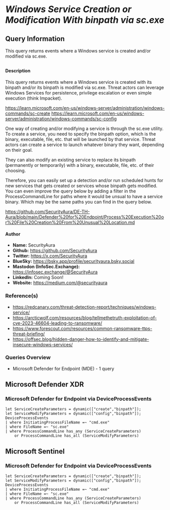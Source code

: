 # *Windows Service Creation or Modification With binpath via sc.exe*

## Query Information

This query returns events where a Windows service is created and/or modified via sc.exe.

##

#### Description

This query returns events where a Windows service is created with its binpath and/or its binpath is modified via sc.exe. Threat actors can leverage Windows Services for persistence, privilege escalation or even simple execution (think Impacket).

https://learn.microsoft.com/en-us/windows-server/administration/windows-commands/sc-create
https://learn.microsoft.com/en-us/windows-server/administration/windows-commands/sc-config

One way of creating and/or modifying a service is through the sc.exe utility. To create a service, you need to specify the binpath option, which is the binary, executable, file, etc. that will be launched by that service. Threat actors can create a service to launch whatever binary they want, depending on their goal.

They can also modify an existing service to replace its binpath (permanently or temporarily) with a binary, executable, file, etc. of their choosing.

Therefore, you can easily set up a detection and/or run scheduled hunts for new services that gets created or services whose binpath gets modified. You can even improve the query below by adding a filter in the ProcessCommandLine for paths where it would be unsual to have a service binary. Which may be the same paths you can find in the query below.

https://github.com/SecurityAura/DE-TH-Aura/blob/main/Defender%20for%20Endpoint/Process%20Execution%20or%20File%20Creation%20From%20Unusual%20Location.md

#### Author <Optional>
- **Name:** SecurityAura
- **Github:** https://github.com/SecurityAura
- **Twitter:** https://x.com/SecurityAura
- **BlueSky:** https://bsky.app/profile/securityaura.bsky.social
- **Mastodon (InfoSec.Exchange):** https://infosec.exchange/@SecurityAura
- **LinkedIn:** Coming Soon!
- **Website:** https://medium.com/@securityaura

### Reference(s) ###

- https://redcanary.com/threat-detection-report/techniques/windows-service/
- https://arcticwolf.com/resources/blog/tellmethetruth-exploitation-of-cve-2023-46604-leading-to-ransomware/
- https://www.forescout.com/resources/common-ransomware-ttps-threat-briefing/
- https://offsec.blog/hidden-danger-how-to-identify-and-mitigate-insecure-windows-services/

### Queries Overview ###

- Microsoft Defender for Endpoint (MDE) - 1 query

## Microsoft Defender XDR ##
### Microsoft Defender for Endpoint via DeviceProcessEvents ###
```KQL
let ServiceCreateParameters = dynamic(["create","binpath"]);
let ServiceModifyParameters = dynamic(["config","binpath"]);
DeviceProcessEvents
| where InitiatingProcessFileName =~ "cmd.exe"
| where FileName =~ "sc.exe"
| where ProcessCommandLine has_any (ServiceCreateParameters) 
    or ProcessCommandLine has_all (ServiceModifyParameters)
```
## Microsoft Sentinel ##
### Microsoft Defender for Endpoint via DeviceProcessEvents ###
```KQL
let ServiceCreateParameters = dynamic(["create","binpath"]);
let ServiceModifyParameters = dynamic(["config","binpath"]);
DeviceProcessEvents
| where InitiatingProcessFileName =~ "cmd.exe"
| where FileName =~ "sc.exe"
| where ProcessCommandLine has_any (ServiceCreateParameters) 
    or ProcessCommandLine has_all (ServiceModifyParameters)
```
